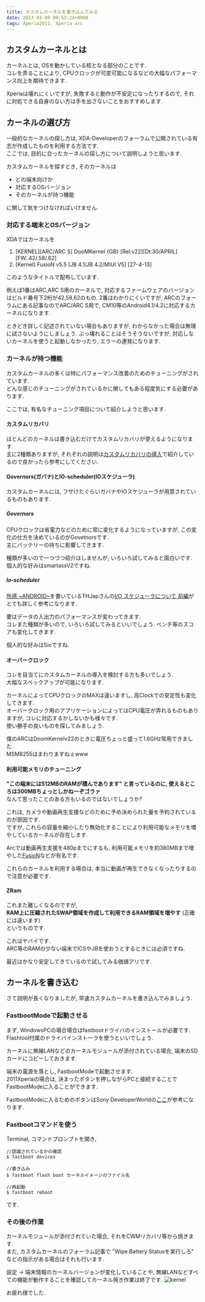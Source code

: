 ```yaml
---
title: カスタムカーネルを書き込んでみる
date: 2013-03-09 09:53:24+0900
tags: Xperia2011, Xperia arc
---
```


## カスタムカーネルとは

カーネルとは, OSを動かしている核となる部分のことです.  
コレを弄ることにより, CPUクロックが可変可能になるなどの大幅なパフォーマンス向上を期待できます.

Xperiaは壊れにくいですが, 失敗すると動作が不安定になったりするので, それに対処できる自身のない方は手を出さないことをおすすめします.

## カーネルの選び方

一般的なカーネルの探し方は, XDA-Developerのフォーラムで公開されている有志が作成したものを利用する方法です.  
ここでは, 目的に合ったカーネルの探し方について説明しようと思います.

カスタムカーネルを探すとき, そのカーネルは

* どの端末向けか
* 対応するOSバージョン
* そのカーネルが持つ機能

に関して気をつけなければいけません.

### 対応する端末とOSバージョン

XDAではカーネルを

1. [KERNEL][ARC/ARC S] DooMKernel {GB} [Rel:v22][Dt:30/APRIL][FW:.42/.58/.62]
2. [Kernel] FusioN v5.5 [JB 4.1/JB 4.2/MIUI V5] [27-4-13]

このようなタイトルで配布しています.

例えば1番はARC,ARC S用のカーネルで, 対応するファームウェアのバージョンはビルド番号下2桁が42,58,62のもの.
2番はわかりにくいですが, ARCのフォーラムにある記事なのでARC/ARC S用で, CM10等のAndroid4.1/4.2に対応するカーネルになります.

ときどき詳しく記述されていない場合もありますが, わからなかった場合は無理に試さないようにしましょう.
ぶっ壊れることはそうそうないですが, 対応しないカーネルを使うと起動しなかったり, エラーの連発になります.

### カーネルが持つ機能

カスタムカーネルの多くは特にパフォーマンス改善のためのチューニングがされています.  
どんな感じのチューニングがされているかに関してもある程度気にする必要があります.

ここでは, 有名なチューニング項目について紹介しようと思います.

#### カスタムリカバリ

ほとんどのカーネルは書き込むだけでカスタムリカバリが使えるようになります.  
主に2種類ありますが, それぞれの説明は[カスタムリカバリの導入](/blog/2013-01-08/Xperia2011_Flash_Custom_Recovery/)で紹介しているので良かったら参考にしてください.

#### Governors(ガバナ)とIO-scheduler(IOスケジューラ)

カスタムカーネルには, フザけたぐらいガバナやIOスケジューラが用意されているものもあります.

##### Governors

CPUクロックは省電力などのために常に変化するようになっていますが, この変化の仕方を決めているのがGovetnorsです.  
主にバッテリーの持ちに影響してきます.

種類が多いので一つづつ紹介はしませんが, いろいろ試してみると面白いです.  
個人的な好みはsmartassV2ですね.

##### Io-scheduler

[所感 ~ANDROID~](http://thjap.org/)を書いているTHJapさんの[I/O スケジューラについて 前編](http://thjap.org/android/88.html)がとても詳しく参考になります.

要はデータの入出力のパフォーマンスが変わってきます.  
コレまた種類が多いので, いろいろ試してみるといいでしょう. ベンチ等のスコアも変化してきます.

個人的な好みはSioですね.

#### オーバークロック

コレを目当てにカスタムカーネルの導入を検討する方も多いでしょう.  
大幅なスペックアップが可能になります.

カーネルによってCPUクロックのMAXは違いますし, 高Clockでの安定性も変化してきます.  
オーバークロック用のアプリケーションによってはCPU電圧が弄れるものもありますが, コレに対応するかしないかも様々です.  
使い勝手の良いものを探してみましょう.

僕のARCはDoomKernelv22のときに電圧ちょっと盛って1.6GHz常用できました.  
MSM8255はまわりますねぇwww

#### 利用可能メモリのチューニング

**"この端末には512MBのRAMが積んであります" と言っているのに, 使えるところは300MBちょっとしかねーぞゴラァ**  
なんて思ったことのある方もいるのではないでしょうか?

これは, カメラや動画再生支援などのために予め決められた量を予約されているのが原因です.  
ですが, これらの容量を縮小したり無効化することにより利用可能なメモリを増やしているカーネルが存在します.

Arcでは動画再生支援を480pまでにするも, 利用可能メモリを約380MBまで増やした[FusioN](http://forum.xda-developers.com/showthread.php?t=1926299)などが有名です.

これらのカーネルを利用する場合は, 本当に動画が再生できなくなったりするので注意が必要です.

#### ZRam

これまた難しくなるのですが,  
**RAM上に圧縮されたSWAP領域を作成して利用できるRAM領域を増やす** (正確には違います)  
というものです.

これはヤバイです.  
ARC等のRAMの少ない端末でICSやJBを使おうとするときには必須ですね.

最近はかなり安定してきているので試してみる価値アリです.

## カーネルを書き込む

さて説明が長くなりましたが, 早速カスタムカーネルを書き込んでみましょう.

### FastbootModeで起動させる

まず, WindowsPCの場合場合はfastbootドライバのインストールが必要です.  
Flashtool付属のドライバインストーラを使うといいでしょう.

カーネルに無線LANなどのカーネルモジュールが添付されている場合, 端末のSDカードにコピーしておきます.

端末の電源を落とし, FastbootModeで起動させます.  
2011Xperiaの場合は, 決まったボタンを押しながらPCと接続することでFastbootModeに入ることができます.

FastbootModeに入るためのボタンはSony DeveloperWorldの[ここ](http://developer.sonymobile.com/unlockbootloader/)が参考になります.

### Fastbootコマンドを使う

Terminal, コマンドプロンプトを開き,

```
//認識されているかの確認
$ fastboot devices

//書き込み
$ fastboot flash boot カーネルイメージのファイル名

//再起動
$ fastboot reboot
```

です.

### その後の作業

カーネルモジュールが添付されていた場合, それをCWMリカバリ等から焼きます.  
また, カスタムカーネルのフォーラム記事で "Wipe Battery Statusを実行しろ" などの指示がある場合はそれも行います.

設定 -> 端末情報のカーネルバージョンが変化していることや, 無線LANなどすべての機能が動作することを確認してカーネル焼き作業は終了です.
![kernel](https://lh5.googleusercontent.com/-QTB_lGPpfRA/UhqnAWclbsI/AAAAAAAAChs/fImgXGNsvRY/s640/screenshot_2013-08-26_0946.png)

お疲れ様でした.
